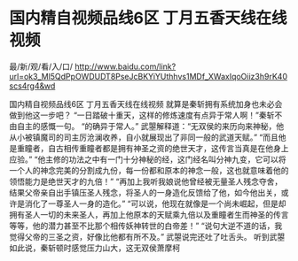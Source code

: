 # 国内精自视频品线6区 丁月五香天线在线视频

最/新/观/看/入/口/ http://www.baidu.com/link?url=ok3_Ml5QdPpOWDUDT8PseJcBKYiYUthhvs1MDf_XWaxIqoOiiz3h9rK40scs4rg4&wd

国内精自视频品线6区 丁月五香天线在线视频
  就算是秦斩拥有系统加身也未必会做到他这一步吧？
    “一日踏破十重天，这样的修炼速度有点异于常人啊！”秦斩不由自主的感慨一句。
    “的确异于常人。”
    武曌解释道：“无双侯的来历向来神秘，他从小被镇魔司的司主厉沧澜收养，自小就展现出了非同一般的武道天赋。”
    “而且他是重瞳者，自古相传重瞳者都是拥有神圣之资的绝世天才，这传言当真是在他身上应验。”
    “他主修的功法之中有一门十分神秘的经，这门经名叫分神九变，它可以将一个人的神念完美的分割成九份，每一份都和原本的神念一般，这也就意味着他的领悟能力是绝世天才的九倍！”
    “再加上我听我娘说他曾经被无量圣人残念夺舍，结果父帝亲自出手镇压圣人残念，将圣人的一身造化反馈给了他，如今他出关，或许是消化了一尊圣人一身的造化。”
    “可以说，他现在就像是一个尚未崛起，但是却拥有圣人一切的未来圣人，再加上他原本的天赋乘九倍以及重瞳者生而神圣的传言等等，他的潜力甚至不比那个相传妖神转世的白帝差！”
    “说句大逆不道的话，我觉得父帝的三圣之资，好像比他都有所不及。”
    武曌说完还吐了吐舌头。
    听到武曌如此说，秦斩顿时感觉压力山大，这无双侯萧摩柯
